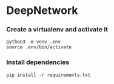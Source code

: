 # DeepNetwork

### Create a virtualenv and activate it

```
python3 -m venv .env
source .env/bin/activate
```

### Install dependencies

```
pip install -r requirements.txt
```